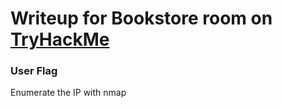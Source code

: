 <h1>Writeup for Bookstore room on <a href='https://tryhackme.com'>TryHackMe</a></h1>

<h3>User Flag</h3>
Enumerate the IP with nmap
<br></br><img src=''/><br></br>
